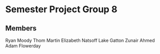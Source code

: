 # Semester Project Group 8

## Members
Ryan Moody
Thom Martin
Elizabeth Natsoff
Lake Gatton
Zunair Ahmed
Adam Flowerday
